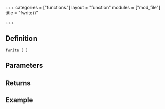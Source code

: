 +++
categories = ["functions"]
layout = "function"
modules = ["mod_file"]
title = "fwrite()"

+++

## Definition

    fwrite ( )

## Parameters

## Returns

## Example
